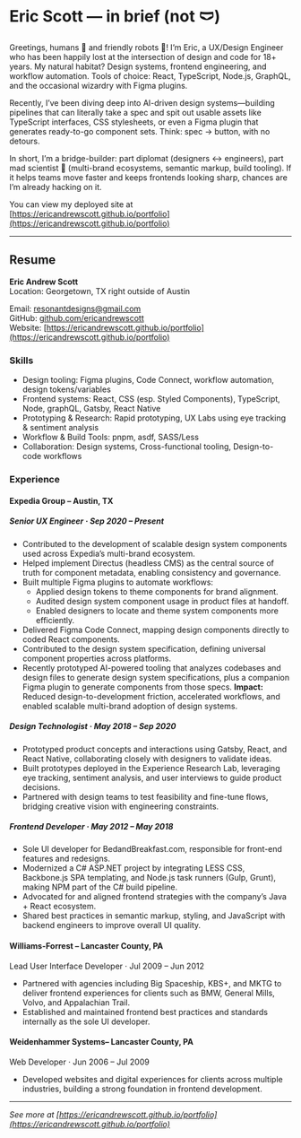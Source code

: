 # Eric Scott — in brief (not 🩲)

Greetings, humans 🧔 and friendly robots 🤖!
I’m Eric, a UX/Design Engineer who has been happily lost at the intersection of design and code for 18+ years. My natural habitat? Design systems, frontend engineering, and workflow automation. Tools of choice: React, TypeScript, Node.js, GraphQL, and the occasional wizardry with Figma plugins.

Recently, I’ve been diving deep into AI-driven design systems—building pipelines that can literally take a spec and spit out usable assets like TypeScript interfaces, CSS stylesheets, or even a Figma plugin that generates ready-to-go component sets. Think: spec → button, with no detours.

In short, I’m a bridge-builder: part diplomat (designers <-> engineers), part mad scientist 🧪 (multi-brand ecosystems, semantic markup, build tooling). If it helps teams move faster and keeps frontends looking sharp, chances are I’m already hacking on it.

You can view my deployed site at [https://ericandrewscott.github.io/portfolio](https://ericandrewscott.github.io/portfolio)

---

## Resume

**Eric Andrew Scott**  
Location: Georgetown, TX right outside of Austin

Email: [resonantdesigns@gmail.com](resonantdesigns@gmail.com)  
GitHub: [github.com/ericandrewscott](https://github.com/ericandrewscott)  
Website: [https://ericandrewscott.github.io/portfolio](https://ericandrewscott.github.io/portfolio)

### Skills
- Design tooling: Figma plugins, Code Connect, workflow automation, design tokens/variables
- Frontend systems: React, CSS (esp. Styled Components), TypeScript, Node, graphQL, Gatsby, React Native
- Prototyping & Research: Rapid prototyping, UX Labs using eye tracking & sentiment analysis
- Workflow & Build Tools: pnpm, asdf, SASS/Less
- Collaboration: Design systems, Cross-functional tooling, Design-to-code workflows

### Experience

#### Expedia Group – Austin, TX
##### Senior UX Engineer · Sep 2020 – Present
- Contributed to the development of scalable design system components used across Expedia’s multi-brand ecosystem.
- Helped implement Directus (headless CMS) as the central source of truth for component metadata, enabling consistency and governance.
- Built multiple Figma plugins to automate workflows:
   - Applied design tokens to theme components for brand alignment.
   - Audited design system component usage in product files at handoff.
   - Enabled designers to locate and theme system components more efficiently.
- Delivered Figma Code Connect, mapping design components directly to coded React components.
- Contributed to the design system specification, defining universal component properties across platforms.
- Recently prototyped AI-powered tooling that analyzes codebases and design files to generate design system specifications, plus a companion Figma plugin to generate components from those specs.
**Impact:** Reduced design-to-development friction, accelerated workflows, and enabled scalable multi-brand adoption of design systems.

##### Design Technologist · May 2018 – Sep 2020
- Prototyped product concepts and interactions using Gatsby, React, and React Native, collaborating closely with designers to validate ideas.
- Built prototypes deployed in the Experience Research Lab, leveraging eye tracking, sentiment analysis, and user interviews to guide product decisions.
- Partnered with design teams to test feasibility and fine-tune flows, bridging creative vision with engineering constraints.

##### Frontend Developer · May 2012 – May 2018
- Sole UI developer for BedandBreakfast.com, responsible for front-end features and redesigns.
- Modernized a C# ASP.NET project by integrating LESS CSS, Backbone.js SPA templating, and Node.js task runners (Gulp, Grunt), making NPM part of the C# build pipeline.
- Advocated for and aligned frontend strategies with the company’s Java + React ecosystem.
- Shared best practices in semantic markup, styling, and JavaScript with backend engineers to improve overall UI quality.

#### Williams-Forrest – Lancaster County, PA
Lead User Interface Developer · Jul 2009 – Jun 2012
- Partnered with agencies including Big Spaceship, KBS+, and MKTG to deliver frontend experiences for clients such as BMW, General Mills, Volvo, and Appalachian Trail.
- Established and maintained frontend best practices and standards internally as the sole UI developer.

#### Weidenhammer Systems– Lancaster County, PA
Web Developer · Jun 2006 – Jul 2009
- Developed websites and digital experiences for clients across multiple industries, building a strong foundation in frontend development.

---

_See more at [https://ericandrewscott.github.io/portfolio](https://ericandrewscott.github.io/portfolio)_
